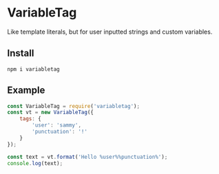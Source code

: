 # VariableTag
Like template literals, but for user inputted strings and custom variables.

## Install 
`npm i variabletag`

## Example
```js
const VariableTag = require('variabletag');
const vt = new VariableTag({
	tags: {
		'user': 'sammy',
		'punctuation': '!'
	}
});

const text = vt.format('Hello %user%%punctuation%');
console.log(text);
```
